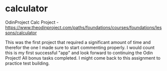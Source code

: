 # calculator
OdinProject Calc Project - https://www.theodinproject.com/paths/foundations/courses/foundations/lessons/calculator

This was the first project that required a significant amount of time and therefor the one I made sure to start commenting properly. I would count this is my first successful "app" and look forward to continuing the Odin Project! All bonus tasks completed. I might come back to this assignment to practice test building.
